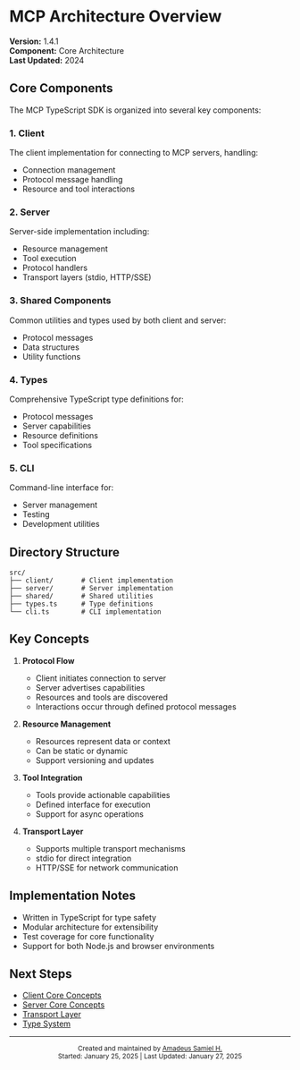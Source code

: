 # MCP Architecture Overview

**Version:** 1.4.1  
**Component:** Core Architecture  
**Last Updated:** 2024

## Core Components

The MCP TypeScript SDK is organized into several key components:

### 1. Client
The client implementation for connecting to MCP servers, handling:
- Connection management
- Protocol message handling
- Resource and tool interactions

### 2. Server
Server-side implementation including:
- Resource management
- Tool execution
- Protocol handlers
- Transport layers (stdio, HTTP/SSE)

### 3. Shared Components
Common utilities and types used by both client and server:
- Protocol messages
- Data structures
- Utility functions

### 4. Types
Comprehensive TypeScript type definitions for:
- Protocol messages
- Server capabilities
- Resource definitions
- Tool specifications

### 5. CLI
Command-line interface for:
- Server management
- Testing
- Development utilities

## Directory Structure

```
src/
├── client/       # Client implementation
├── server/       # Server implementation
├── shared/       # Shared utilities
├── types.ts      # Type definitions
└── cli.ts        # CLI implementation
```

## Key Concepts

1. **Protocol Flow**
   - Client initiates connection to server
   - Server advertises capabilities
   - Resources and tools are discovered
   - Interactions occur through defined protocol messages

2. **Resource Management**
   - Resources represent data or context
   - Can be static or dynamic
   - Support versioning and updates

3. **Tool Integration**
   - Tools provide actionable capabilities
   - Defined interface for execution
   - Support for async operations

4. **Transport Layer**
   - Supports multiple transport mechanisms
   - stdio for direct integration
   - HTTP/SSE for network communication

## Implementation Notes

- Written in TypeScript for type safety
- Modular architecture for extensibility
- Test coverage for core functionality
- Support for both Node.js and browser environments

## Next Steps

- [Client Core Concepts](./client.md)
- [Server Core Concepts](./server.md)
- [Transport Layer](./transport.md)
- [Type System](./types.md)

---
<div align="center">
<sub>
Created and maintained by <a href="mailto:amadeus.hritani@simhop.se">Amadeus Samiel H.</a><br>
Started: January 25, 2025 | Last Updated: January 27, 2025
</sub>
</div> 